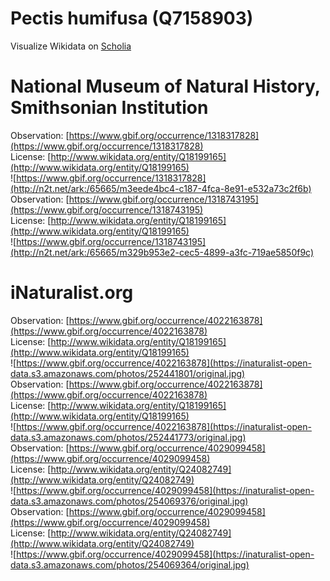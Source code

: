 
Pectis humifusa (Q7158903)
==========================
  
Visualize Wikidata on [Scholia](https://scholia.toolforge.org/taxon/Q7158903)
# National Museum of Natural History, Smithsonian Institution
  
Observation: [https://www.gbif.org/occurrence/1318317828](https://www.gbif.org/occurrence/1318317828)  
License: [http://www.wikidata.org/entity/Q18199165](http://www.wikidata.org/entity/Q18199165)  
![https://www.gbif.org/occurrence/1318317828](http://n2t.net/ark:/65665/m3eede4bc4-c187-4fca-8e91-e532a73c2f6b)  
Observation: [https://www.gbif.org/occurrence/1318743195](https://www.gbif.org/occurrence/1318743195)  
License: [http://www.wikidata.org/entity/Q18199165](http://www.wikidata.org/entity/Q18199165)  
![https://www.gbif.org/occurrence/1318743195](http://n2t.net/ark:/65665/m329b953e2-cec5-4899-a3fc-719ae5850f9c)
# iNaturalist.org
  
Observation: [https://www.gbif.org/occurrence/4022163878](https://www.gbif.org/occurrence/4022163878)  
License: [http://www.wikidata.org/entity/Q18199165](http://www.wikidata.org/entity/Q18199165)  
![https://www.gbif.org/occurrence/4022163878](https://inaturalist-open-data.s3.amazonaws.com/photos/252441801/original.jpg)  
Observation: [https://www.gbif.org/occurrence/4022163878](https://www.gbif.org/occurrence/4022163878)  
License: [http://www.wikidata.org/entity/Q18199165](http://www.wikidata.org/entity/Q18199165)  
![https://www.gbif.org/occurrence/4022163878](https://inaturalist-open-data.s3.amazonaws.com/photos/252441773/original.jpg)  
Observation: [https://www.gbif.org/occurrence/4029099458](https://www.gbif.org/occurrence/4029099458)  
License: [http://www.wikidata.org/entity/Q24082749](http://www.wikidata.org/entity/Q24082749)  
![https://www.gbif.org/occurrence/4029099458](https://inaturalist-open-data.s3.amazonaws.com/photos/254069376/original.jpg)  
Observation: [https://www.gbif.org/occurrence/4029099458](https://www.gbif.org/occurrence/4029099458)  
License: [http://www.wikidata.org/entity/Q24082749](http://www.wikidata.org/entity/Q24082749)  
![https://www.gbif.org/occurrence/4029099458](https://inaturalist-open-data.s3.amazonaws.com/photos/254069364/original.jpg)